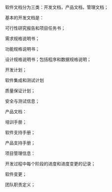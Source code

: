 软件文档分为三类：开发文档，产品文档，管理文档；

基本的开发文档是：

可行性研究报告和项目任务书；

需求规格说明书；

功能规格说明书；

设计规格说明书；包括程序和数据规格说明；

开发计划；

软件集成和测试计划

质量保证计划；

安全与测试信息；



产品文档：

培训手册；

软件支持手册；

产品支持手册；



项目管理信息：

开发过程中每个阶段的进度和进度变更的记录；

软件变更；

团队职责定义；